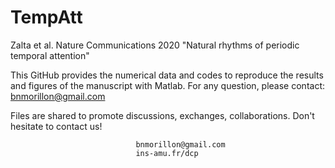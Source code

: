# TempAtt
Zalta et al. Nature Communications 2020 "Natural rhythms of periodic temporal attention"

This GitHub provides the numerical data and codes to reproduce the results and figures of the manuscript with Matlab.
For any question, please contact: bnmorillon@gmail.com

Files are shared to promote discussions, exchanges, collaborations. Don't hesitate to contact us!                       

                                bnmorillon@gmail.com
                                ins-amu.fr/dcp
